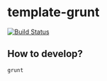 template-grunt
====

[![Build Status](https://travis-ci.org/progre/template-grunt.png?branch=html)](https://travis-ci.org/progre/template-grunt)

How to develop?
----

    grunt
